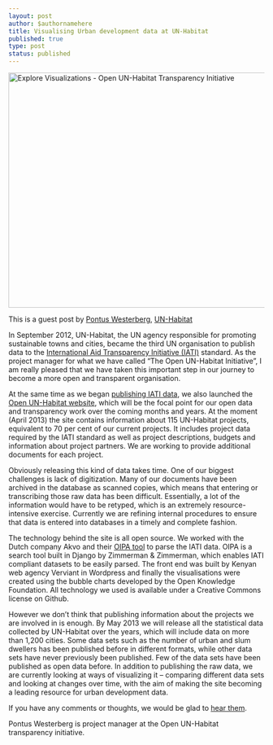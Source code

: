 ```yaml
---
layout: post
author: $authornamehere
title: Visualising Urban development data at UN-Habitat
published: true
type: post
status: published
---
```


<a href="http://www.flickr.com/photos/94746900@N06/8624384287/" title="Explore Visualizations - Open UN-Habitat Transparency Initiative by anderspedersenOKF, on Flickr"><img src="http://farm9.staticflickr.com/8404/8624384287_53114d0bd0_z.jpg" width="629" height="462" alt="Explore Visualizations - Open UN-Habitat Transparency Initiative"></a>

This is a guest post by [Pontus Westerberg](https://twitter.com/pontusw), [UN-Habitat](open.unhabitat.org) 

In September 2012, UN-Habitat, the UN agency responsible for promoting sustainable towns and cities, became the third UN organisation to publish data to the [International Aid Transparency Initiative (IATI)](http://www.aidtransparency.net/) standard. As the project manager for what we have called “The Open UN-Habitat Initiative”, I am really pleased that we have taken this important step in our journey to become a more open and transparent organisation. 

At the same time as we began [publishing IATI data](https://github.com/openaid-IATI/OPEN-UN-HABITAT), we also launched the [Open UN-Habitat website](http://open.unhabitat.org/), which will be the focal point for our open data and transparency work over the coming months and years. At the moment (April 2013) the site contains information about 115 UN-Habitat projects, equivalent to 70 per cent of our current projects. It includes project data required by the IATI standard as well as project descriptions, budgets and information about project partners. We are working to provide additional documents for each project.

Obviously releasing this kind of data takes time. One of our biggest challenges is lack of digitization. Many of our documents have been archived in the database as scanned copies, which means that entering or transcribing those raw data has been difficult. Essentially, a lot of the information would have to be retyped, which is an extremely resource-intensive exercise. Currently we are refining internal procedures to ensure that data is entered into databases in a timely and complete fashion. 

The technology behind the site is all open source. We worked with the Dutch company Akvo and their [OIPA tool](http://oipa.openaidsearch.org/api/v2/docs/) to parse the IATI data. OIPA is a search tool built in Django by Zimmerman & Zimmerman, which enables IATI compliant datasets to be easily parsed. The front end was built by Kenyan web agency Verviant in Wordpress and finally the visualisations were created using the bubble charts developed by the Open Knowledge Foundation. All technology we used is available under a Creative Commons license on Github.

However we don’t think that publishing information about the projects we are involved in is enough. By May 2013 we will release all the statistical data collected by UN-Habitat over the years, which will include data on more than 1,200 cities. Some data sets such as the number of urban and slum dwellers has been published before in different formats, while other data sets have never previously been published. Few of the data sets have been published as open data before. In addition to publishing the raw data, we are currently looking at ways of visualizing it – comparing different data sets and looking at changes over time, with the aim of making the site becoming a leading resource for urban development data. 

If you have any comments or thoughts, we would be glad to [hear them](http://open.unhabitat.org/contact/). 

Pontus Westerberg is project manager at the Open UN-Habitat transparency initiative. 

